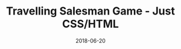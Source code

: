 ---
title: 'Travelling Salesman Game - Just CSS/HTML'
date: 2018-06-20
description: 'Find your way around the United States with the shortest possible route.'
tags: []
draft: false
type: 'games'
numcities: 20
nbuttons: 1500
bwidth: 60
states: [{'national08': -29, 'national00': -15, 'ev': 9, 'national04': -23, 'polygons': ['483,-240 483,-238 484,-233 485,-228 486,-222 486,-217 487,-211 488,-208 489,-206 490,-202 491,-201 490,-200 489,-197 488,-194 489,-186 490,-184 459,-184 459,-181 460,-180 462,-180 462,-178 461,-177 461,-176 460,-175 459,-174 455,-173 456,-173 457,-174 458,-175 457,-175 456,-179 455,-179 454,-175 453,-174 452,-175 450,-175 450,-183 450,-202 450,-211 451,-220 452,-228 453,-237 454,-239 453,-240 462,-240 ', '452,-173 454,-174 453,-173 '], 'results96d': '43.16%', 'results96r': '50.12%', 'results00d': '41.57%', 'national96': -15, 'results04r': '62.5%', 'results12r': '60.5%', 'results16r': '62.1%', 'name_full': 'Alabama', 'results12d': '38.4%', 'results04d': '36.8%', 'results00r': '56.48%', 'national16': -30, 'national12': -26, 'results16d': '34.4%', 'last': 4, 'name': 'AL', 'results08r': '60.3%', 'results08d': '38.7%'}, {'national08': -16, 'national00': -7, 'ev': 11, 'national04': -8, 'polygons': ['208,-189 184,-189 181,-190 179,-191 174,-193 170,-194 167,-195 164,-197 160,-198 157,-199 153,-201 150,-202 148,-203 144,-204 142,-205 141,-206 142,-207 144,-208 144,-209 145,-212 144,-213 144,-213 143,-216 143,-216 143,-218 144,-219 144,-222 144,-222 144,-225 145,-227 146,-228 148,-228 149,-229 149,-231 148,-232 146,-232 146,-234 145,-236 144,-237 144,-242 144,-243 144,-246 143,-248 143,-249 143,-253 143,-253 142,-254 142,-255 147,-256 147,-255 149,-254 149,-255 150,-256 150,-268 208,-268 '], 'results96d': '46.52%', 'results96r': '44.29%', 'results00d': '44.73%', 'national96': -6, 'results04r': '54.9%', 'results12r': '53.7%', 'results16r': '48.7%', 'name_full': 'Arizona', 'results12d': '44.6%', 'results04d': '44.4%', 'results00r': '51.02%', 'national16': -6, 'national12': -13, 'results16d': '45.1%', 'last': 3, 'name': 'AZ', 'results08r': '53.6%', 'results08d': '45.1%'}, {'national08': -27, 'national00': -6, 'ev': 6, 'national04': -7, 'polygons': ['430,-261 431,-260 431,-258 430,-257 429,-256 428,-255 427,-254 435,-254 436,-253 435,-252 434,-253 435,-252 433,-251 433,-250 432,-249 432,-249 432,-248 431,-248 432,-247 431,-246 430,-247 430,-246 431,-244 431,-244 431,-243 430,-242 429,-241 429,-241 428,-240 429,-239 426,-238 426,-236 425,-236 426,-235 425,-236 424,-234 425,-233 424,-232 424,-232 423,-231 423,-231 423,-230 422,-229 422,-229 421,-228 421,-227 420,-226 420,-226 419,-225 419,-225 419,-223 418,-223 420,-222 418,-221 417,-222 418,-221 417,-220 417,-219 418,-218 418,-218 417,-217 418,-218 419,-217 418,-216 419,-214 417,-214 418,-213 384,-212 384,-220 379,-220 379,-251 378,-257 378,-261 379,-261 '], 'results96d': '53.74%', 'results96r': '36.8%', 'results00d': '45.86%', 'national96': 8, 'results04r': '54.3%', 'results12r': '60.6%', 'results16r': '60.6%', 'name_full': 'Arkansas', 'results12d': '36.9%', 'results04d': '44.6%', 'results00r': '51.31%', 'national16': -29, 'national12': -28, 'results16d': '33.7%', 'last': 4, 'name': 'AR', 'results08r': '58.7%', 'results08d': '38.9%'}, {'national08': 17, 'national00': 11, 'ev': 55, 'national04': 12, 'polygons': ['81,-338 81,-296 81,-295 83,-294 84,-293 86,-292 87,-291 89,-290 90,-289 90,-288 92,-287 93,-286 94,-285 95,-284 96,-283 98,-282 99,-281 101,-279 103,-277 104,-276 106,-275 108,-273 108,-272 109,-271 111,-270 113,-269 114,-268 115,-267 116,-266 117,-265 119,-263 121,-261 122,-260 124,-259 125,-257 126,-257 126,-256 127,-255 129,-254 130,-253 131,-252 132,-251 133,-250 135,-248 135,-247 136,-247 137,-246 138,-245 140,-243 142,-242 143,-241 144,-238 144,-236 145,-234 146,-232 148,-232 149,-231 149,-229 148,-228 146,-228 145,-227 145,-225 144,-222 144,-222 144,-219 144,-218 143,-216 143,-216 143,-213 144,-212 144,-212 145,-210 144,-208 139,-208 125,-207 115,-206 114,-208 113,-209 112,-210 113,-211 112,-214 111,-215 110,-216 108,-217 108,-218 107,-219 105,-220 104,-221 102,-222 102,-222 99,-222 99,-223 99,-225 99,-226 98,-227 96,-227 94,-226 90,-227 90,-228 89,-229 88,-230 86,-231 80,-232 77,-233 75,-232 74,-233 73,-234 73,-239 72,-239 73,-242 72,-242 70,-243 71,-244 71,-246 69,-246 68,-247 67,-248 65,-249 65,-251 64,-252 63,-254 63,-254 62,-256 61,-257 59,-257 58,-258 58,-262 58,-262 58,-262 59,-264 60,-266 59,-267 58,-268 57,-267 55,-267 54,-268 54,-269 53,-270 53,-273 52,-275 51,-276 52,-278 51,-279 53,-279 53,-276 54,-276 56,-275 55,-278 54,-279 54,-281 52,-281 52,-282 53,-282 54,-282 54,-283 52,-284 52,-281 52,-281 50,-280 48,-281 45,-282 45,-283 46,-284 45,-286 45,-288 44,-289 42,-289 41,-290 41,-291 39,-292 38,-293 37,-294 37,-295 37,-298 36,-300 36,-302 36,-306 36,-308 35,-309 34,-310 33,-311 31,-312 29,-313 29,-318 30,-320 31,-321 32,-324 33,-324 32,-327 33,-333 32,-334 31,-338 43,-338 ', '84,-227 85,-226 86,-227 84,-226 83,-225 82,-226 81,-227 ', '77,-227 75,-226 76,-227 ', '81,-226 78,-225 80,-226 80,-226 ', '100,-216 99,-216 99,-218 97,-218 98,-219 99,-218 100,-217 ', '87,-216 86,-215 86,-216 ', '98,-212 99,-211 99,-209 99,-210 98,-212 97,-212 '], 'results96d': '51.1%', 'results96r': '38.21%', 'results00d': '53.45%', 'national96': 4, 'results04r': '44.4%', 'results12r': '37.1%', 'results16r': '31.6%', 'name_full': 'California', 'results12d': '60.2%', 'results04d': '54.3%', 'results00r': '41.65%', 'national16': 28, 'national12': 19, 'results16d': '61.7%', 'last': 0, 'name': 'CA', 'results08r': '37.0%', 'results08d': '61.0%'}, {'national08': 2, 'national00': -9, 'ev': 9, 'national04': -2, 'polygons': ['290,-324 290,-268 208,-268 208,-324 222,-324 '], 'results96d': '44.43%', 'results96r': '45.8%', 'results00d': '42.39%', 'national96': -10, 'results04r': '51.7%', 'results12r': '46.1%', 'results16r': '43.3%', 'name_full': 'Colorado', 'results12d': '51.5%', 'results04d': '47.0%', 'results00r': '50.75%', 'national16': 3, 'national12': 2, 'results16d': '48.2%', 'last': 1, 'name': 'CO', 'results08r': '44.7%', 'results08d': '53.7%'}, {'national08': 15, 'national00': 17, 'ev': 7, 'national04': 13, 'polygons': ['632,-339 633,-338 634,-339 645,-338 645,-330 644,-329 642,-329 640,-328 640,-329 634,-328 634,-328 632,-328 631,-327 630,-328 630,-327 626,-326 624,-325 622,-324 622,-326 624,-326 624,-327 624,-336 625,-339 630,-339 '], 'results96d': '52.83%', 'results96r': '34.69%', 'results00d': '55.91%', 'national96': 10, 'results04r': '44.0%', 'results12r': '40.7%', 'results16r': '40.9%', 'name_full': 'Connecticut', 'results12d': '58.1%', 'results04d': '54.3%', 'results00r': '38.44%', 'national16': 12, 'national12': 14, 'results16d': '54.6%', 'last': 0, 'name': 'CT', 'results08r': '38.2%', 'results08d': '60.6%'}, {'national08': 18, 'national00': 13, 'ev': 3, 'national04': 10, 'polygons': ['602,-307 601,-306 600,-305 601,-304 600,-303 601,-302 602,-301 603,-300 603,-296 603,-294 604,-294 606,-293 606,-288 599,-288 599,-295 598,-307 599,-308 602,-308 603,-307 '], 'results96d': '51.82%', 'results96r': '36.58%', 'results00d': '54.96%', 'national96': 7, 'results04r': '45.8%', 'results12r': '40.0%', 'results16r': '41.7%', 'name_full': 'Delaware', 'results12d': '58.6%', 'results04d': '53.4%', 'results00r': '41.9%', 'national16': 9, 'national12': 15, 'results16d': '53.1%', 'last': 0, 'name': 'DE', 'results08r': '37.0%', 'results08d': '61.9%'}, {'national08': -4, 'national00': -1, 'ev': 29, 'national04': -3, 'polygons': ['490,-184 491,-183 491,-180 500,-180 515,-179 522,-178 522,-175 525,-175 525,-176 525,-179 524,-180 524,-180 526,-181 526,-181 528,-181 531,-180 531,-177 532,-172 533,-168 534,-165 535,-163 536,-160 537,-158 538,-156 539,-155 540,-153 540,-152 541,-150 542,-148 541,-144 542,-142 543,-140 544,-137 545,-135 546,-131 547,-129 548,-126 549,-122 548,-114 547,-110 546,-109 545,-105 544,-104 543,-103 541,-103 535,-102 535,-107 534,-109 533,-110 532,-111 531,-112 531,-113 530,-113 529,-113 528,-116 527,-119 525,-120 524,-121 523,-122 523,-124 524,-127 523,-125 522,-125 522,-127 521,-128 520,-131 519,-132 518,-133 517,-135 516,-136 518,-135 518,-136 519,-138 520,-139 521,-141 520,-140 519,-142 518,-142 518,-141 518,-140 518,-138 517,-137 516,-139 515,-141 516,-144 516,-144 516,-147 517,-151 518,-152 518,-154 517,-155 516,-157 516,-157 513,-158 513,-158 513,-160 512,-161 511,-162 510,-163 509,-165 508,-166 507,-167 506,-169 504,-169 503,-170 497,-171 498,-170 495,-169 494,-168 492,-167 491,-166 491,-167 486,-166 486,-165 486,-166 486,-168 486,-169 485,-169 484,-170 482,-171 480,-172 479,-173 477,-174 472,-175 471,-176 465,-175 463,-174 463,-174 460,-174 461,-175 462,-176 461,-178 462,-180 460,-180 459,-181 459,-184 485,-184 ', '494,-166 494,-166 493,-166 491,-165 489,-164 489,-164 490,-165 492,-165 493,-166 ', '489,-166 487,-165 488,-166 ', '522,-122 523,-121 524,-121 523,-120 522,-121 522,-122 ', '546,-104 545,-104 544,-101 543,-100 542,-99 541,-99 541,-99 542,-101 543,-102 544,-103 545,-104 545,-104 546,-105 546,-107 547,-107 546,-105 ', '540,-98 539,-97 539,-98 ', '538,-97 537,-96 538,-97 ', '533,-97 532,-96 532,-97 ', '533,-96 531,-95 529,-94 530,-95 531,-96 531,-97 532,-96 '], 'results96d': '48.02%', 'results96r': '42.32%', 'results00d': '48.84%', 'national96': -3, 'results04r': '52.1%', 'results12r': '49.1%', 'results16r': '49.0%', 'name_full': 'Florida', 'results12d': '50.0%', 'results04d': '47.1%', 'results00r': '48.85%', 'national16': -3, 'national12': -3, 'results16d': '47.8%', 'last': 2, 'name': 'FL', 'results08r': '48.2%', 'results08d': '51.0%'}, {'national08': -12, 'national00': -12, 'ev': 16, 'national04': -14, 'polygons': ['512,-240 511,-239 511,-238 510,-237 510,-236 510,-236 511,-235 511,-234 512,-234 513,-233 515,-233 515,-231 516,-228 517,-227 518,-226 519,-226 520,-225 522,-224 522,-223 522,-221 523,-220 525,-220 526,-219 526,-216 527,-215 528,-214 529,-213 531,-213 531,-212 531,-211 532,-210 532,-209 532,-208 532,-206 533,-205 535,-205 535,-204 535,-200 536,-199 538,-199 539,-198 538,-197 536,-196 536,-195 535,-194 535,-192 534,-192 534,-191 534,-190 534,-189 533,-188 533,-187 532,-184 531,-183 532,-183 531,-180 528,-180 526,-181 526,-181 525,-181 524,-180 525,-179 525,-176 524,-176 522,-175 522,-178 517,-178 500,-179 491,-180 491,-183 490,-186 489,-194 488,-197 489,-200 490,-201 491,-202 490,-206 489,-208 488,-211 487,-216 486,-222 486,-227 485,-232 484,-238 483,-240 513,-240 '], 'results96d': '45.84%', 'results96r': '47.01%', 'results00d': '42.98%', 'national96': -10, 'results04r': '58.0%', 'results12r': '53.3%', 'results16r': '50.8%', 'name_full': 'Georgia', 'results12d': '45.5%', 'results04d': '41.4%', 'results00r': '54.67%', 'national16': -7, 'national12': -12, 'results16d': '45.6%', 'last': 3, 'name': 'GA', 'results08r': '52.2%', 'results08d': '47.0%'}, {'national08': -33, 'national00': -40, 'ev': 4, 'national04': -36, 'polygons': ['126,-422 127,-421 128,-420 129,-419 130,-418 131,-417 131,-417 130,-416 131,-415 131,-414 133,-413 135,-412 136,-411 137,-410 138,-409 139,-408 140,-407 140,-405 142,-405 144,-404 147,-403 147,-402 146,-401 146,-399 145,-396 145,-396 145,-394 146,-393 144,-392 144,-390 145,-389 144,-388 145,-387 146,-387 147,-387 148,-388 150,-388 151,-389 152,-390 153,-389 153,-388 153,-387 153,-385 154,-383 155,-382 156,-381 157,-378 158,-377 160,-377 160,-377 161,-376 162,-374 162,-372 163,-372 164,-372 168,-373 168,-372 169,-372 170,-374 171,-374 172,-373 173,-373 174,-374 176,-374 177,-373 180,-374 180,-375 181,-376 181,-376 182,-375 183,-375 184,-374 185,-373 185,-338 116,-338 116,-366 117,-367 117,-367 117,-369 115,-369 113,-370 113,-371 113,-373 114,-375 115,-376 116,-377 117,-378 117,-381 118,-382 119,-385 120,-386 121,-388 122,-389 121,-391 119,-391 118,-392 118,-392 117,-393 117,-395 117,-395 117,-397 117,-397 116,-399 115,-400 115,-400 115,-425 116,-436 126,-436 '], 'results96d': '33.64%', 'results96r': '52.18%', 'results00d': '27.64%', 'national96': -27, 'results04r': '68.4%', 'results12r': '64.5%', 'results16r': '59.3%', 'name_full': 'Idaho', 'results12d': '32.6%', 'results04d': '30.3%', 'results00r': '67.17%', 'national16': -34, 'national12': -36, 'results16d': '27.5%', 'last': 4, 'name': 'ID', 'results08r': '61.5%', 'results08d': '36.1%'}, {'national08': 18, 'national00': 12, 'ev': 20, 'national04': 13, 'polygons': ['458,-345 458,-343 457,-341 458,-340 459,-338 459,-335 460,-301 459,-299 459,-299 459,-297 460,-296 460,-296 460,-293 461,-292 460,-291 459,-290 459,-289 458,-289 458,-288 457,-287 456,-286 456,-285 455,-284 455,-281 455,-281 454,-280 454,-279 453,-278 453,-276 454,-275 453,-274 450,-274 450,-273 449,-272 450,-269 448,-269 446,-270 442,-271 441,-270 441,-268 441,-269 440,-269 439,-268 439,-270 438,-272 437,-272 439,-273 438,-274 437,-275 438,-276 437,-277 435,-278 435,-280 433,-280 433,-280 432,-281 432,-281 432,-282 432,-282 430,-282 429,-283 428,-284 427,-285 427,-287 428,-289 429,-290 430,-292 430,-292 431,-293 429,-294 426,-295 426,-295 425,-294 424,-295 423,-300 422,-300 421,-301 419,-302 419,-304 418,-304 416,-305 415,-306 415,-308 414,-309 414,-309 414,-311 414,-313 414,-315 415,-319 418,-319 419,-320 419,-322 420,-323 421,-326 419,-326 419,-330 423,-330 426,-331 428,-332 428,-335 430,-335 430,-340 429,-340 427,-341 427,-342 426,-343 424,-344 424,-345 '], 'results96d': '54.31%', 'results96r': '36.81%', 'results00d': '54.6%', 'national96': 9, 'results04r': '44.5%', 'results12r': '40.7%', 'results16r': '38.8%', 'name_full': 'Illinois', 'results12d': '57.6%', 'results04d': '54.8%', 'results00r': '42.58%', 'national16': 15, 'national12': 13, 'results16d': '55.8%', 'last': 0, 'name': 'IL', 'results08r': '36.8%', 'results08d': '61.9%'}, {'national08': -6, 'national00': -16, 'ev': 11, 'national04': -18, 'polygons': ['493,-335 493,-313 492,-297 491,-297 492,-295 492,-294 489,-293 485,-292 485,-290 486,-290 484,-289 483,-288 482,-287 480,-286 479,-285 479,-282 478,-281 477,-282 476,-282 475,-283 474,-284 474,-284 473,-283 472,-281 471,-280 471,-280 470,-281 470,-280 469,-282 468,-282 466,-281 466,-279 465,-280 463,-280 460,-281 459,-282 459,-280 459,-281 458,-280 457,-281 456,-279 454,-279 455,-280 455,-281 455,-284 456,-285 456,-285 457,-286 458,-287 458,-288 459,-289 459,-290 460,-291 461,-292 460,-293 460,-296 460,-296 459,-297 459,-299 459,-299 459,-301 460,-334 461,-333 467,-333 468,-334 478,-335 '], 'results96d': '41.55%', 'results96r': '47.13%', 'results00d': '41.01%', 'national96': -14, 'results04r': '59.9%', 'results12r': '54.1%', 'results16r': '56.9%', 'name_full': 'Indiana', 'results12d': '43.9%', 'results04d': '39.3%', 'results00r': '56.65%', 'national16': -21, 'national12': -14, 'results16d': '37.8%', 'last': 4, 'name': 'IN', 'results08r': '48.9%', 'results08d': '50.0%'}, {'national08': 2, 'national00': 0, 'ev': 6, 'national04': 2, 'polygons': ['417,-359 417,-357 418,-356 419,-355 418,-351 419,-348 421,-348 423,-347 424,-346 424,-345 425,-344 427,-343 427,-342 428,-341 430,-340 430,-335 428,-335 428,-332 426,-332 424,-331 419,-330 419,-326 421,-326 421,-323 420,-322 419,-320 418,-320 415,-319 415,-315 414,-316 414,-317 413,-318 412,-319 410,-319 364,-318 363,-319 363,-320 363,-327 362,-328 362,-328 362,-330 361,-331 360,-332 360,-333 360,-333 360,-334 360,-336 360,-338 359,-339 359,-339 357,-340 358,-341 357,-342 357,-345 356,-346 355,-347 355,-347 354,-348 354,-350 355,-352 355,-352 356,-353 356,-355 355,-356 355,-356 355,-358 354,-359 415,-359 '], 'results96d': '50.26%', 'results96r': '39.92%', 'results00d': '48.54%', 'national96': 2, 'results04r': '49.9%', 'results12r': '46.2%', 'results16r': '51.1%', 'name_full': 'Iowa', 'results12d': '52.0%', 'results04d': '49.2%', 'results00r': '48.22%', 'national16': -12, 'national12': 2, 'results16d': '41.7%', 'last': 4, 'name': 'IA', 'results08r': '44.4%', 'results08d': '53.9%'}, {'national08': -22, 'national00': -21, 'ev': 6, 'national04': -23, 'polygons': ['369,-310 371,-309 373,-308 374,-309 375,-308 375,-307 373,-306 372,-305 372,-303 374,-302 374,-301 374,-301 375,-300 376,-299 377,-298 377,-298 378,-268 290,-268 290,-310 292,-310 '], 'results96d': '36.08%', 'results96r': '54.29%', 'results00d': '37.24%', 'national96': -27, 'results04r': '62.0%', 'results12r': '59.7%', 'results16r': '56.7%', 'name_full': 'Kansas', 'results12d': '38.0%', 'results04d': '36.6%', 'results00r': '58.04%', 'national16': -23, 'national12': -26, 'results16d': '36.1%', 'last': 4, 'name': 'KS', 'results08r': '56.6%', 'results08d': '41.7%'}, {'national08': -23, 'national00': -16, 'ev': 8, 'national04': -17, 'polygons': ['504,-293 504,-292 506,-291 508,-292 510,-291 510,-290 513,-291 514,-292 515,-293 515,-290 517,-290 518,-289 518,-287 519,-286 518,-286 518,-283 519,-282 520,-281 520,-281 521,-280 522,-279 522,-277 523,-277 524,-276 524,-276 525,-276 524,-274 523,-274 522,-273 521,-272 518,-271 517,-270 516,-269 515,-268 515,-266 513,-266 512,-265 509,-264 505,-263 492,-262 454,-263 455,-262 439,-261 439,-263 440,-262 441,-263 441,-264 441,-264 441,-266 442,-268 441,-270 442,-271 446,-271 448,-270 450,-269 450,-271 449,-272 450,-274 453,-274 454,-275 453,-276 453,-278 454,-279 456,-279 456,-281 457,-280 458,-281 459,-280 459,-282 460,-281 463,-281 465,-280 466,-279 466,-281 468,-281 469,-282 469,-281 470,-281 471,-280 471,-280 472,-281 472,-283 473,-284 474,-284 475,-283 476,-282 477,-282 478,-281 479,-282 479,-285 480,-286 482,-286 483,-287 484,-288 485,-289 485,-290 485,-292 489,-292 492,-293 493,-294 492,-296 492,-297 494,-298 496,-297 496,-297 498,-297 498,-295 499,-293 503,-293 ', '437,-261 438,-262 438,-261 '], 'results96d': '45.84%', 'results96r': '44.88%', 'results00d': '41.37%', 'national96': -8, 'results04r': '59.6%', 'results12r': '60.5%', 'results16r': '62.5%', 'name_full': 'Kentucky', 'results12d': '37.8%', 'results04d': '39.7%', 'results00r': '56.5%', 'national16': -32, 'national12': -27, 'results16d': '32.7%', 'last': 4, 'name': 'KY', 'results08r': '57.4%', 'results08d': '41.2%'}, {'national08': -26, 'national00': -8, 'ev': 8, 'national04': -12, 'polygons': ['417,-212 418,-211 419,-212 419,-210 418,-208 419,-208 418,-206 419,-207 420,-206 419,-205 419,-205 419,-205 419,-205 420,-204 421,-203 420,-202 418,-201 420,-200 419,-199 418,-198 417,-197 417,-195 416,-196 415,-195 415,-195 415,-193 414,-193 414,-192 414,-191 414,-190 414,-189 413,-190 414,-188 412,-188 413,-185 414,-184 434,-184 434,-181 433,-181 433,-178 434,-178 435,-177 435,-175 436,-173 437,-172 435,-172 434,-171 434,-170 433,-171 433,-169 434,-169 436,-168 437,-169 437,-170 439,-171 439,-170 440,-169 441,-170 440,-169 439,-168 439,-167 436,-166 436,-166 435,-165 435,-163 436,-162 437,-161 438,-161 441,-161 441,-161 441,-160 442,-159 443,-158 442,-158 441,-157 441,-156 440,-157 439,-156 439,-156 439,-157 438,-158 437,-159 433,-160 433,-163 432,-162 432,-160 431,-159 432,-160 432,-160 431,-159 430,-158 429,-157 428,-158 428,-160 427,-159 426,-160 424,-160 424,-159 423,-158 422,-157 421,-159 420,-159 416,-159 416,-161 417,-163 414,-163 414,-164 414,-165 413,-166 410,-166 410,-168 409,-167 407,-167 406,-166 410,-165 411,-164 409,-163 405,-164 405,-163 400,-164 398,-165 396,-166 389,-167 386,-166 386,-168 387,-169 387,-171 388,-171 388,-174 387,-176 388,-177 387,-178 388,-179 389,-181 390,-186 389,-188 388,-190 387,-191 387,-193 387,-194 387,-196 386,-197 385,-198 384,-212 389,-212 ', '445,-167 444,-166 445,-169 '], 'results96d': '52.01%', 'results96r': '39.94%', 'results00d': '44.88%', 'national96': 4, 'results04r': '56.7%', 'results12r': '57.8%', 'results16r': '58.1%', 'name_full': 'Louisiana', 'results12d': '40.6%', 'results04d': '42.2%', 'results00r': '52.55%', 'national16': -22, 'national12': -21, 'results16d': '38.4%', 'last': 4, 'name': 'LA', 'results08r': '58.6%', 'results08d': '39.9%'}, {'national08': 10, 'national00': 5, 'ev': 4, 'national04': 11, 'polygons': ['693,-372 694,-373 694,-372 ', '678,-371 678,-371 678,-369 677,-370 678,-370 ', '682,-368 681,-370 682,-369 ', '686,-369 685,-370 686,-370 ', '685,-368 684,-369 685,-369 ', '684,-369 684,-368 684,-369 ', '679,-368 679,-368 680,-368 680,-367 678,-366 678,-368 ', '685,-368 684,-367 684,-368 ', '682,-366 681,-366 682,-367 ', '665,-362 665,-362 664,-362 ', '664,-362 663,-362 664,-362 ', '659,-390 661,-390 661,-392 663,-392 663,-393 662,-395 663,-396 662,-397 663,-399 665,-399 665,-400 666,-404 666,-405 667,-406 671,-410 672,-412 676,-414 676,-411 678,-411 678,-411 682,-411 684,-412 687,-413 688,-412 690,-411 690,-410 692,-409 692,-391 692,-391 692,-390 692,-389 693,-390 693,-389 695,-388 695,-387 695,-386 695,-385 695,-383 696,-382 697,-383 698,-382 700,-382 700,-381 700,-379 701,-377 700,-377 699,-376 697,-375 697,-376 696,-375 695,-375 694,-373 693,-373 693,-373 692,-374 691,-372 689,-372 689,-371 688,-372 687,-372 686,-373 686,-373 686,-372 686,-371 687,-370 685,-370 684,-369 684,-370 684,-372 684,-372 683,-370 681,-370 680,-371 679,-370 679,-372 680,-373 679,-372 677,-372 678,-371 677,-370 676,-369 676,-367 676,-367 675,-366 674,-365 673,-366 672,-364 670,-364 670,-363 669,-363 668,-362 667,-363 666,-363 665,-362 666,-364 665,-363 663,-363 663,-360 661,-360 661,-358 659,-357 658,-356 658,-355 658,-353 657,-353 656,-354 656,-356 655,-357 654,-358 654,-358 654,-359 654,-360 654,-377 653,-384 654,-385 655,-383 656,-384 656,-385 657,-386 657,-385 658,-386 657,-388 658,-389 659,-389 '], 'results96d': '51.62%', 'results96r': '30.76%', 'results00d': '49.09%', 'national96': 12, 'results04r': '44.6%', 'results12r': '41.0%', 'results16r': '44.9%', 'name_full': 'Maine', 'results12d': '56.3%', 'results04d': '53.6%', 'results00r': '43.97%', 'national16': 1, 'national12': 11, 'results16d': '47.8%', 'last': 2, 'name': 'ME', 'results08r': '40.4%', 'results08d': '57.7%'}, {'national08': 18, 'national00': 16, 'ev': 10, 'national04': 15, 'polygons': ['598,-306 598,-295 599,-288 606,-288 606,-286 605,-283 604,-282 600,-282 599,-281 598,-282 598,-282 596,-281 597,-282 597,-284 596,-285 596,-285 596,-285 595,-287 594,-286 594,-286 594,-285 594,-286 594,-286 593,-287 592,-289 593,-290 592,-290 592,-290 593,-291 593,-291 593,-291 592,-292 592,-291 592,-292 592,-294 593,-294 593,-294 592,-295 591,-294 591,-295 592,-296 594,-296 593,-297 593,-298 593,-298 593,-300 594,-301 594,-301 595,-302 595,-304 594,-303 594,-303 594,-302 592,-301 592,-300 591,-299 589,-299 590,-298 591,-297 590,-296 590,-294 590,-294 589,-293 589,-289 590,-288 591,-284 592,-283 591,-284 590,-284 589,-285 585,-285 585,-286 584,-287 582,-288 581,-287 581,-288 581,-289 582,-290 582,-292 583,-293 584,-294 585,-295 584,-296 583,-295 582,-296 580,-296 578,-297 577,-298 578,-299 576,-300 576,-301 575,-303 574,-304 574,-304 574,-305 574,-305 573,-304 573,-304 572,-305 571,-306 569,-306 567,-305 567,-304 565,-303 565,-304 564,-304 563,-305 562,-303 561,-302 560,-303 559,-302 558,-301 557,-301 556,-300 555,-299 555,-306 ', '594,-285 595,-283 594,-284 ', '594,-282 595,-281 594,-281 '], 'results96d': '54.25%', 'results96r': '38.27%', 'results00d': '56.57%', 'national96': 7, 'results04r': '42.9%', 'results12r': '35.9%', 'results16r': '33.9%', 'name_full': 'Maryland', 'results12d': '62.0%', 'results04d': '55.9%', 'results00r': '40.18%', 'national16': 24, 'national12': 22, 'results16d': '60.3%', 'last': 0, 'name': 'MD', 'results08r': '36.5%', 'results08d': '61.9%'}, {'national08': 19, 'national00': 27, 'ev': 11, 'national04': 28, 'polygons': ['656,-350 657,-349 657,-348 657,-347 658,-346 656,-346 655,-345 655,-344 654,-343 654,-343 657,-342 657,-341 657,-339 657,-339 657,-337 659,-337 659,-335 660,-334 663,-334 666,-335 666,-337 665,-339 663,-339 663,-338 665,-339 666,-338 666,-337 666,-333 666,-333 661,-333 661,-332 658,-332 657,-331 657,-330 657,-331 658,-332 658,-334 657,-334 656,-333 656,-333 655,-332 652,-331 652,-333 651,-335 650,-335 650,-336 649,-337 634,-338 633,-339 632,-338 624,-339 625,-342 626,-345 627,-348 652,-348 653,-349 655,-350 ', '658,-330 659,-331 659,-329 660,-329 657,-329 657,-328 657,-329 657,-330 ', '665,-328 666,-329 666,-328 664,-327 664,-328 '], 'results96d': '61.47%', 'results96r': '28.08%', 'results00d': '59.8%', 'national96': 25, 'results04r': '36.8%', 'results12r': '37.5%', 'results16r': '32.8%', 'name_full': 'Massachusetts', 'results12d': '60.7%', 'results04d': '61.9%', 'results00r': '32.5%', 'national16': 25, 'national12': 19, 'results16d': '60.0%', 'last': 0, 'name': 'MA', 'results08r': '36.0%', 'results08d': '61.8%'}, {'national08': 9, 'national00': 5, 'ev': 16, 'national04': 6, 'polygons': ['495,-391 497,-391 495,-390 495,-391 ', '477,-379 479,-379 479,-379 481,-379 481,-381 482,-382 483,-383 484,-382 483,-381 483,-381 483,-377 484,-380 485,-378 484,-377 485,-379 486,-384 487,-384 491,-385 489,-386 489,-387 489,-388 490,-389 490,-390 492,-391 493,-390 494,-391 495,-390 499,-389 500,-387 504,-387 505,-386 508,-385 509,-384 509,-382 510,-381 510,-380 508,-381 508,-379 509,-378 510,-371 509,-370 507,-370 507,-367 505,-367 504,-366 503,-365 503,-361 505,-361 505,-360 507,-361 508,-362 509,-363 510,-364 511,-365 513,-366 515,-367 517,-366 517,-364 518,-360 519,-354 520,-352 521,-352 520,-348 519,-346 517,-346 517,-347 517,-347 516,-348 516,-347 515,-346 515,-344 514,-343 513,-343 513,-342 512,-338 511,-337 510,-336 509,-336 508,-334 493,-334 470,-335 471,-336 471,-337 472,-339 473,-340 474,-342 475,-344 476,-354 475,-355 474,-357 473,-360 472,-362 473,-366 472,-367 473,-368 474,-369 475,-370 476,-376 477,-376 477,-377 ', '484,-390 485,-389 483,-388 483,-390 484,-391 484,-390 ', '478,-381 477,-382 478,-382 ', '477,-380 477,-381 477,-380 ', '445,-422 444,-421 441,-420 441,-421 444,-422 447,-423 450,-424 450,-425 449,-424 448,-423 446,-422 ', '427,-402 428,-402 432,-403 432,-404 434,-405 436,-406 436,-406 440,-406 441,-407 444,-408 444,-409 446,-410 449,-411 450,-412 450,-413 453,-414 458,-415 458,-414 457,-413 457,-414 455,-413 453,-412 452,-411 451,-410 450,-409 450,-408 450,-405 450,-406 451,-407 453,-407 453,-407 456,-407 459,-406 459,-405 460,-404 461,-403 462,-402 468,-401 468,-400 469,-401 470,-402 471,-400 473,-401 474,-402 479,-403 481,-404 482,-403 483,-404 484,-403 486,-404 491,-405 490,-402 489,-401 492,-401 493,-400 495,-401 496,-400 499,-401 499,-402 500,-401 500,-399 501,-399 501,-398 499,-397 500,-396 500,-397 501,-396 502,-395 504,-394 504,-395 504,-396 507,-395 508,-394 504,-393 503,-394 503,-394 502,-393 499,-394 496,-393 495,-394 494,-395 494,-393 494,-393 492,-392 491,-393 489,-394 483,-395 482,-394 482,-394 479,-394 477,-393 477,-394 475,-393 474,-392 473,-391 473,-390 472,-390 471,-389 470,-390 471,-391 472,-391 472,-393 471,-392 469,-392 468,-391 468,-390 467,-392 466,-390 465,-389 464,-388 463,-386 462,-385 461,-383 460,-382 459,-382 458,-382 459,-383 459,-385 457,-385 457,-387 458,-388 458,-388 458,-389 457,-390 453,-391 454,-392 451,-393 445,-394 443,-395 440,-396 435,-397 432,-398 430,-400 429,-400 428,-401 427,-402 427,-402 '], 'results96d': '51.69%', 'results96r': '38.48%', 'results00d': '51.28%', 'national96': 5, 'results04r': '47.8%', 'results12r': '44.7%', 'results16r': '47.5%', 'name_full': 'Michigan', 'results12d': '54.2%', 'results04d': '51.2%', 'results00r': '46.15%', 'national16': -2, 'national12': 6, 'results16d': '47.3%', 'last': 2, 'name': 'MI', 'results08r': '41.0%', 'results08d': '57.4%'}, {'national08': 3, 'national00': 2, 'ev': 10, 'national04': 6, 'polygons': ['371,-441 375,-441 375,-440 376,-436 377,-433 378,-432 382,-432 387,-431 387,-430 390,-429 392,-430 392,-431 397,-431 401,-430 400,-429 403,-428 403,-426 404,-425 405,-427 408,-427 408,-426 409,-425 412,-425 412,-424 413,-423 414,-423 417,-423 419,-424 422,-425 422,-425 423,-423 424,-423 425,-424 426,-423 426,-423 429,-423 429,-424 430,-423 432,-423 436,-422 434,-421 432,-420 428,-419 424,-418 423,-417 422,-416 420,-415 418,-414 417,-413 416,-412 415,-411 414,-410 413,-409 411,-408 409,-407 408,-406 407,-404 406,-404 405,-403 405,-394 402,-394 400,-393 399,-392 399,-390 398,-389 398,-389 400,-388 400,-386 400,-386 400,-384 399,-377 399,-377 400,-376 401,-375 405,-374 405,-373 407,-372 409,-371 409,-369 410,-368 412,-368 413,-367 415,-366 416,-365 416,-363 417,-362 417,-361 417,-359 356,-359 356,-385 354,-385 352,-386 352,-388 351,-389 352,-390 354,-390 354,-392 355,-394 354,-394 355,-396 354,-399 353,-401 352,-408 351,-417 351,-417 351,-419 350,-419 350,-421 349,-423 348,-431 349,-432 348,-434 347,-436 371,-436 371,-439 '], 'results96d': '51.1%', 'results96r': '34.96%', 'results00d': '47.9%', 'national96': 8, 'results04r': '47.6%', 'results12r': '45.0%', 'results16r': '44.9%', 'name_full': 'Minnesota', 'results12d': '52.7%', 'results04d': '51.1%', 'results00r': '45.5%', 'national16': -1, 'national12': 4, 'results16d': '46.4%', 'last': 2, 'name': 'MN', 'results08r': '43.8%', 'results08d': '54.1%'}, {'national08': -20, 'national00': -17, 'ev': 6, 'national04': -17, 'polygons': ['453,-240 454,-239 454,-237 453,-228 452,-220 451,-211 450,-202 450,-184 450,-175 450,-174 445,-175 445,-175 444,-175 441,-175 440,-174 440,-175 439,-174 438,-173 436,-173 436,-175 435,-177 434,-178 433,-178 433,-181 434,-181 434,-184 414,-184 413,-185 413,-187 414,-188 414,-189 414,-190 414,-189 414,-190 414,-191 414,-192 415,-193 415,-195 415,-195 416,-196 417,-195 417,-197 418,-197 419,-198 420,-199 418,-200 420,-201 421,-202 420,-203 419,-204 419,-205 419,-205 419,-205 420,-206 419,-207 418,-206 418,-207 418,-208 418,-210 419,-212 418,-211 417,-212 418,-213 417,-214 419,-214 419,-216 418,-217 419,-218 418,-217 417,-218 418,-218 417,-219 417,-219 418,-220 417,-221 418,-222 420,-221 418,-222 419,-223 419,-225 419,-225 420,-226 420,-226 421,-226 421,-227 422,-228 422,-229 423,-230 423,-231 423,-231 424,-232 424,-232 425,-233 424,-234 424,-236 425,-235 426,-236 425,-236 426,-238 428,-238 429,-239 450,-240 '], 'results96d': '44.08%', 'results96r': '49.21%', 'results00d': '40.7%', 'national96': -14, 'results04r': '59.5%', 'results12r': '55.3%', 'results16r': '57.9%', 'name_full': 'Mississippi', 'results12d': '43.8%', 'results04d': '39.8%', 'results00r': '57.62%', 'national16': -20, 'national12': -15, 'results16d': '40.1%', 'last': 4, 'name': 'MS', 'results08r': '56.2%', 'results08d': '43.0%'}, {'national08': -7, 'national00': -4, 'ev': 10, 'national04': -5, 'polygons': ['412,-319 413,-318 414,-317 414,-316 414,-315 414,-313 414,-311 414,-309 414,-309 415,-308 415,-306 416,-305 417,-305 419,-304 419,-302 421,-302 422,-301 423,-300 423,-295 424,-294 425,-295 426,-295 429,-295 431,-294 430,-293 430,-292 430,-290 429,-289 428,-287 427,-285 428,-284 429,-283 430,-282 432,-282 432,-281 432,-281 432,-281 433,-280 433,-280 435,-280 435,-278 437,-278 438,-277 437,-276 438,-275 439,-274 438,-273 438,-272 438,-270 439,-268 441,-268 441,-269 442,-268 442,-267 441,-264 441,-264 441,-263 440,-262 439,-263 439,-261 438,-262 437,-259 436,-258 437,-257 436,-258 435,-257 436,-255 435,-254 427,-254 428,-255 429,-256 430,-257 431,-258 431,-260 430,-261 378,-261 378,-298 377,-298 376,-299 375,-300 374,-301 374,-301 374,-302 373,-302 372,-305 373,-306 375,-306 375,-307 374,-308 373,-309 371,-308 370,-309 369,-310 369,-312 368,-313 367,-314 365,-314 366,-316 365,-316 365,-317 365,-318 364,-317 409,-318 410,-319 '], 'results96d': '47.54%', 'results96r': '41.24%', 'results00d': '47.08%', 'national96': -2, 'results04r': '53.3%', 'results12r': '53.8%', 'results16r': '56.8%', 'name_full': 'Missouri', 'results12d': '44.4%', 'results04d': '46.1%', 'results00r': '50.42%', 'national16': -21, 'national12': -13, 'results16d': '38.1%', 'last': 4, 'name': 'MO', 'results08r': '49.4%', 'results08d': '49.3%'}, {'national08': -9, 'national00': -26, 'ev': 3, 'national04': -18, 'polygons': ['267,-436 267,-380 185,-380 185,-373 184,-374 183,-375 182,-375 181,-376 181,-376 180,-375 180,-374 177,-374 176,-373 174,-374 174,-373 173,-373 172,-373 170,-374 170,-372 169,-373 168,-373 165,-373 164,-371 162,-372 162,-374 162,-376 161,-377 160,-377 158,-377 157,-378 157,-381 156,-382 155,-383 154,-384 153,-387 153,-388 153,-388 152,-389 151,-390 150,-389 148,-388 148,-387 147,-386 145,-387 144,-388 145,-389 144,-390 144,-392 146,-392 146,-393 145,-396 145,-396 145,-398 146,-401 146,-401 147,-403 144,-403 142,-404 140,-405 140,-407 139,-408 138,-409 137,-410 136,-411 135,-412 133,-412 132,-413 131,-414 131,-415 131,-416 131,-417 130,-418 129,-419 128,-420 127,-421 126,-422 126,-436 '], 'results96d': '41.23%', 'results96r': '44.11%', 'results00d': '33.36%', 'national96': -11, 'results04r': '59.1%', 'results12r': '55.4%', 'results16r': '56.2%', 'name_full': 'Montana', 'results12d': '41.7%', 'results04d': '38.6%', 'results00r': '58.44%', 'national16': -23, 'national12': -18, 'results16d': '35.7%', 'last': 4, 'name': 'MT', 'results08r': '49.5%', 'results08d': '47.3%'}, {'national08': -22, 'national00': -29, 'ev': 5, 'national04': -31, 'polygons': ['333,-352 334,-351 336,-350 339,-349 347,-350 350,-349 352,-348 353,-347 354,-346 357,-345 357,-342 358,-341 357,-340 359,-340 359,-339 360,-338 360,-336 360,-334 360,-333 360,-333 360,-332 361,-331 361,-330 362,-328 362,-328 363,-327 363,-320 363,-320 364,-319 364,-317 365,-318 366,-318 365,-316 366,-316 366,-315 367,-314 368,-313 369,-312 369,-310 290,-310 290,-324 267,-324 267,-352 276,-352 '], 'results96d': '34.95%', 'results96r': '53.66%', 'results00d': '33.25%', 'national96': -27, 'results04r': '65.9%', 'results12r': '59.8%', 'results16r': '58.7%', 'name_full': 'Nebraska', 'results12d': '38.0%', 'results04d': '32.7%', 'results00r': '62.24%', 'national16': -27, 'national12': -26, 'results16d': '33.7%', 'last': 4, 'name': 'NE', 'results08r': '56.5%', 'results08d': '41.6%'}, {'national08': 5, 'national00': -4, 'ev': 6, 'national04': 0, 'polygons': ['150,-338 150,-256 149,-255 149,-255 148,-254 147,-256 143,-256 142,-254 142,-254 143,-253 143,-249 144,-249 143,-246 144,-243 144,-242 144,-240 143,-241 141,-242 140,-243 138,-245 137,-246 135,-247 135,-248 135,-249 133,-250 132,-251 130,-252 129,-253 128,-254 127,-255 126,-256 125,-257 125,-258 123,-259 122,-260 121,-261 119,-263 117,-265 116,-266 114,-267 113,-268 112,-269 111,-270 109,-271 108,-272 108,-273 105,-275 104,-276 103,-277 101,-279 98,-281 97,-282 96,-283 94,-284 93,-285 92,-286 91,-287 90,-288 89,-289 88,-290 87,-291 85,-292 84,-293 82,-294 81,-296 81,-338 116,-338 '], 'results96d': '43.93%', 'results96r': '42.91%', 'results00d': '45.98%', 'national96': -7, 'results04r': '50.5%', 'results12r': '45.7%', 'results16r': '45.5%', 'name_full': 'Nevada', 'results12d': '52.4%', 'results04d': '47.9%', 'results00r': '49.52%', 'national16': 0, 'national12': 3, 'results16d': '47.9%', 'last': 2, 'name': 'NV', 'results08r': '42.7%', 'results08d': '55.2%'}, {'national08': 2, 'national00': -2, 'ev': 4, 'national04': 4, 'polygons': ['653,-377 654,-360 654,-360 655,-359 654,-358 655,-357 656,-356 656,-354 657,-353 657,-352 657,-351 656,-350 653,-350 652,-349 637,-348 636,-349 636,-352 637,-356 638,-360 639,-362 639,-363 640,-365 641,-366 641,-366 641,-367 641,-368 641,-370 642,-371 645,-371 647,-372 648,-373 648,-374 647,-375 647,-377 648,-379 648,-379 648,-380 648,-381 649,-382 649,-383 651,-384 651,-384 652,-384 653,-384 '], 'results96d': '49.32%', 'results96r': '39.37%', 'results00d': '46.8%', 'national96': 1, 'results04r': '48.9%', 'results12r': '46.4%', 'results16r': '46.5%', 'name_full': 'New Hampshire', 'results12d': '52.0%', 'results04d': '50.2%', 'results00r': '48.07%', 'national16': -2, 'national12': 2, 'results16d': '46.8%', 'last': 2, 'name': 'NH', 'results08r': '44.5%', 'results08d': '54.1%'}, {'national08': 8, 'national00': 15, 'ev': 14, 'national04': 9, 'polygons': ['617,-326 619,-325 620,-324 620,-322 619,-320 618,-319 616,-319 616,-317 616,-317 619,-316 619,-311 618,-306 617,-305 616,-303 615,-302 614,-301 612,-301 612,-300 611,-299 611,-297 610,-296 609,-295 607,-295 608,-296 608,-299 605,-299 603,-300 602,-301 601,-302 601,-306 602,-307 603,-308 605,-308 605,-310 607,-310 609,-311 610,-312 609,-313 608,-314 608,-315 606,-316 606,-318 604,-318 605,-319 604,-320 606,-321 606,-323 605,-324 606,-324 607,-326 608,-326 609,-328 610,-329 612,-329 613,-328 615,-327 616,-326 '], 'results96d': '53.72%', 'results96r': '35.86%', 'results00d': '56.12%', 'national96': 9, 'results04r': '46.2%', 'results12r': '40.6%', 'results16r': '41.4%', 'name_full': 'New Jersey', 'results12d': '58.4%', 'results04d': '52.9%', 'results00r': '40.29%', 'national16': 12, 'national12': 14, 'results16d': '55.5%', 'last': 0, 'name': 'NJ', 'results08r': '41.7%', 'results08d': '57.3%'}, {'national08': 8, 'national00': 0, 'ev': 5, 'national04': 2, 'polygons': ['279,-268 279,-261 279,-198 237,-198 237,-195 218,-195 218,-189 208,-189 208,-268 228,-268 '], 'results96d': '49.18%', 'results96r': '41.86%', 'results00d': '47.91%', 'national96': -1, 'results04r': '49.8%', 'results12r': '42.8%', 'results16r': '40.0%', 'name_full': 'New Mexico', 'results12d': '53.0%', 'results04d': '49.1%', 'results00r': '47.85%', 'national16': 6, 'national12': 6, 'results16d': '48.3%', 'last': 0, 'name': 'NM', 'results08r': '41.8%', 'results08d': '56.9%'}, {'national08': 20, 'national00': 24, 'ev': 29, 'national04': 21, 'polygons': ['627,-380 626,-379 626,-377 626,-377 626,-374 627,-369 626,-367 625,-366 626,-361 625,-361 626,-360 627,-361 628,-360 628,-353 627,-348 627,-348 627,-346 626,-343 625,-340 625,-339 625,-336 624,-327 624,-327 622,-326 622,-323 621,-322 621,-322 621,-322 623,-322 629,-323 630,-324 630,-324 631,-324 632,-323 636,-324 638,-325 639,-326 639,-325 640,-324 640,-324 642,-324 643,-325 640,-324 639,-323 636,-322 633,-321 630,-320 625,-319 619,-318 619,-319 619,-322 620,-324 619,-325 617,-325 615,-326 613,-327 612,-328 611,-329 608,-330 607,-331 606,-332 606,-336 603,-336 603,-337 551,-338 551,-342 553,-342 555,-343 556,-344 558,-345 559,-346 559,-348 561,-348 562,-350 561,-351 560,-353 559,-356 562,-356 576,-357 576,-356 577,-355 586,-356 587,-357 589,-358 593,-359 593,-364 594,-364 594,-366 592,-366 591,-367 591,-368 594,-369 594,-370 596,-371 597,-373 598,-373 600,-374 600,-375 602,-376 603,-377 605,-378 607,-379 627,-380 ', '642,-328 642,-328 643,-328 ', '640,-325 641,-326 641,-325 ', '618,-318 617,-317 616,-319 618,-319 '], 'results96d': '59.47%', 'results96r': '30.61%', 'results00d': '60.21%', 'national96': 20, 'results04r': '40.1%', 'results12r': '35.2%', 'results16r': '36.5%', 'name_full': 'New York', 'results12d': '63.3%', 'results04d': '58.4%', 'results00r': '35.23%', 'national16': 20, 'national12': 24, 'results16d': '59.0%', 'last': 0, 'name': 'NY', 'results08r': '36.0%', 'results08d': '62.9%'}, {'national08': -7, 'national00': -13, 'ev': 15, 'national04': -10, 'polygons': ['597,-262 597,-259 598,-256 599,-254 600,-253 601,-252 600,-254 599,-255 598,-257 597,-260 596,-261 595,-260 596,-258 597,-256 598,-255 597,-256 595,-256 594,-257 594,-256 590,-255 588,-254 588,-254 587,-253 590,-253 591,-254 592,-253 595,-254 596,-253 597,-254 598,-253 599,-252 598,-251 599,-250 598,-249 596,-248 595,-247 594,-246 589,-245 590,-243 589,-241 588,-240 590,-240 590,-240 592,-240 592,-238 591,-238 592,-239 593,-239 594,-240 595,-241 594,-240 593,-239 592,-238 591,-236 590,-235 589,-235 588,-235 585,-236 581,-235 580,-234 578,-233 576,-232 576,-231 575,-230 574,-229 574,-227 573,-224 572,-224 567,-225 565,-224 564,-225 563,-226 562,-227 561,-228 560,-229 559,-231 558,-232 558,-232 557,-233 556,-234 554,-235 553,-236 540,-237 540,-239 539,-241 538,-241 537,-241 529,-242 520,-243 517,-242 514,-241 498,-240 498,-243 499,-243 500,-244 501,-244 502,-246 503,-247 504,-248 508,-248 510,-249 512,-250 514,-251 514,-253 516,-253 517,-254 518,-255 518,-253 519,-254 520,-255 521,-256 523,-256 524,-255 524,-256 525,-257 526,-258 527,-259 528,-259 529,-260 529,-262 537,-262 ', '600,-251 599,-253 600,-253 ', '601,-243 598,-243 596,-242 595,-241 597,-242 600,-243 601,-244 601,-246 602,-249 601,-250 602,-245 601,-244 '], 'results96d': '44.04%', 'results96r': '48.73%', 'results00d': '43.2%', 'national96': -13, 'results04r': '56.0%', 'results12r': '50.4%', 'results16r': '49.8%', 'name_full': 'North Carolina', 'results12d': '48.4%', 'results04d': '43.6%', 'results00r': '56.03%', 'national16': -6, 'national12': -6, 'results16d': '46.2%', 'last': 3, 'name': 'NC', 'results08r': '49.4%', 'results08d': '49.7%'}, {'national08': -16, 'national00': -28, 'ev': 3, 'national04': -25, 'polygons': ['347,-436 347,-434 348,-432 349,-431 348,-423 349,-421 350,-419 351,-419 351,-417 351,-417 351,-407 352,-401 353,-399 354,-396 355,-395 355,-394 267,-393 267,-436 344,-436 '], 'results96d': '40.13%', 'results96r': '46.94%', 'results00d': '33.06%', 'national96': -15, 'results04r': '62.9%', 'results12r': '58.3%', 'results16r': '63.0%', 'name_full': 'North Dakota', 'results12d': '38.7%', 'results04d': '35.5%', 'results00r': '60.66%', 'national16': -38, 'national12': -23, 'results16d': '27.2%', 'last': 4, 'name': 'ND', 'results08r': '53.3%', 'results08d': '44.6%'}, {'national08': -3, 'national00': -4, 'ev': 18, 'national04': 0, 'polygons': ['542,-319 541,-318 541,-318 541,-313 540,-311 540,-309 540,-309 539,-308 539,-305 538,-304 536,-304 536,-303 534,-302 532,-301 531,-302 531,-301 529,-300 528,-299 528,-297 528,-297 528,-295 527,-294 526,-296 524,-296 523,-295 523,-293 522,-292 523,-290 522,-290 522,-288 518,-288 517,-289 515,-290 515,-293 514,-292 513,-292 511,-291 510,-291 508,-291 506,-292 504,-291 504,-292 499,-293 499,-295 498,-297 496,-297 496,-297 494,-297 492,-298 492,-312 493,-334 510,-334 513,-333 513,-332 515,-331 517,-332 517,-330 519,-330 520,-329 522,-330 530,-331 531,-332 531,-333 533,-334 536,-335 539,-336 542,-337 542,-338 ', '515,-333 516,-334 516,-333 ', '517,-332 516,-332 517,-333 '], 'results96d': '47.38%', 'results96r': '41.02%', 'results00d': '46.46%', 'national96': -2, 'results04r': '50.8%', 'results12r': '47.7%', 'results16r': '51.7%', 'name_full': 'Ohio', 'results12d': '50.7%', 'results04d': '48.7%', 'results00r': '49.97%', 'national16': -10, 'national12': -1, 'results16d': '43.6%', 'last': 4, 'name': 'OH', 'results08r': '46.9%', 'results08d': '51.5%'}, {'national08': -39, 'national00': -22, 'ev': 7, 'national04': -29, 'polygons': ['378,-268 378,-257 378,-251 379,-221 378,-221 378,-222 376,-222 376,-222 375,-223 374,-224 372,-224 369,-225 367,-224 365,-225 365,-225 364,-224 360,-224 359,-223 359,-223 358,-222 357,-223 355,-223 355,-223 354,-225 353,-224 351,-224 350,-225 349,-224 349,-222 348,-223 347,-224 348,-225 347,-224 345,-224 344,-223 344,-225 342,-225 342,-226 341,-225 338,-224 339,-225 337,-226 337,-227 333,-228 332,-227 327,-228 324,-229 324,-231 324,-231 322,-232 321,-231 319,-232 318,-231 317,-232 316,-234 315,-234 315,-261 279,-261 279,-268 314,-268 '], 'results96d': '40.45%', 'results96r': '48.26%', 'results00d': '38.43%', 'national96': -16, 'results04r': '65.6%', 'results12r': '66.8%', 'results16r': '65.3%', 'name_full': 'Oklahoma', 'results12d': '33.2%', 'results04d': '34.4%', 'results00r': '60.31%', 'national16': -39, 'national12': -37, 'results16d': '28.9%', 'last': 4, 'name': 'OK', 'results08r': '65.7%', 'results08d': '34.4%'}, {'national08': 9, 'national00': 0, 'ev': 7, 'national04': 7, 'polygons': ['43,-396 44,-397 45,-396 47,-395 47,-393 48,-393 48,-389 50,-389 56,-388 58,-389 65,-390 66,-389 67,-389 71,-389 78,-390 81,-391 84,-392 91,-393 117,-394 117,-393 118,-392 118,-392 119,-391 121,-391 121,-389 122,-388 121,-386 120,-385 119,-382 118,-381 117,-378 117,-377 116,-376 115,-375 114,-373 113,-371 114,-371 115,-370 117,-369 117,-367 117,-367 116,-366 116,-338 31,-338 30,-339 29,-342 28,-344 29,-344 29,-345 29,-347 28,-348 27,-351 28,-354 29,-357 30,-358 31,-362 32,-368 33,-369 33,-370 33,-378 34,-386 34,-386 35,-387 35,-390 34,-394 35,-396 34,-397 35,-396 36,-397 39,-397 40,-398 40,-397 43,-396 '], 'results96d': '47.15%', 'results96r': '39.06%', 'results00d': '46.96%', 'national96': 0, 'results04r': '47.2%', 'results12r': '42.1%', 'results16r': '39.1%', 'name_full': 'Oregon', 'results12d': '54.2%', 'results04d': '51.4%', 'results00r': '46.52%', 'national16': 9, 'national12': 8, 'results16d': '50.1%', 'last': 0, 'name': 'OR', 'results08r': '40.4%', 'results08d': '56.8%'}, {'national08': 3, 'national00': 4, 'ev': 20, 'national04': 5, 'polygons': ['551,-338 603,-338 603,-337 606,-336 606,-332 607,-331 608,-330 611,-330 610,-329 609,-328 609,-327 607,-326 607,-325 605,-324 606,-323 606,-321 604,-321 605,-320 604,-319 606,-318 606,-316 607,-316 608,-314 609,-313 610,-312 609,-312 607,-311 605,-310 605,-308 603,-308 602,-307 599,-308 598,-307 542,-306 542,-338 545,-338 547,-339 549,-340 550,-341 551,-342 '], 'results96d': '49.17%', 'results96r': '39.97%', 'results00d': '50.6%', 'national96': 1, 'results04r': '48.4%', 'results12r': '46.6%', 'results16r': '48.2%', 'name_full': 'Pennsylvania', 'results12d': '52.0%', 'results04d': '50.9%', 'results00r': '46.43%', 'national16': -3, 'national12': 2, 'results16d': '47.5%', 'last': 2, 'name': 'PA', 'results08r': '44.2%', 'results08d': '54.5%'}, {'national08': 21, 'national00': 29, 'ev': 4, 'national04': 23, 'polygons': ['649,-338 650,-337 649,-336 651,-335 651,-333 650,-333 649,-334 649,-334 648,-333 649,-332 649,-332 648,-331 648,-329 645,-329 644,-330 645,-338 648,-338 ', '652,-333 652,-330 651,-331 651,-331 651,-331 650,-330 649,-331 650,-333 651,-333 ', '650,-333 650,-333 649,-333 ', '647,-326 648,-327 648,-326 '], 'results96d': '59.71%', 'results96r': '26.82%', 'results00d': '60.99%', 'national96': 24, 'results04r': '38.7%', 'results12r': '35.2%', 'results16r': '38.9%', 'name_full': 'Rhode Island', 'results12d': '62.7%', 'results04d': '59.4%', 'results00r': '31.91%', 'national16': 13, 'national12': 24, 'results16d': '54.4%', 'last': 0, 'name': 'RI', 'results08r': '35.1%', 'results08d': '62.9%'}, {'national08': -16, 'national00': -16, 'ev': 9, 'national04': -15, 'polygons': ['517,-241 520,-242 529,-243 537,-242 538,-241 538,-241 539,-240 540,-237 553,-237 554,-236 555,-235 556,-234 557,-233 558,-232 559,-231 559,-230 561,-229 562,-228 563,-227 564,-226 565,-225 565,-224 563,-223 561,-222 561,-221 560,-219 559,-218 558,-214 557,-214 557,-213 553,-212 553,-211 552,-210 550,-209 549,-208 549,-207 546,-206 543,-205 543,-202 541,-202 540,-200 539,-200 538,-199 538,-199 536,-199 535,-200 535,-204 535,-204 533,-205 532,-206 532,-208 532,-208 532,-209 531,-210 531,-211 531,-212 529,-213 528,-214 527,-215 526,-216 526,-219 525,-220 523,-220 522,-221 522,-223 522,-224 520,-224 519,-225 518,-226 517,-227 516,-228 516,-231 515,-233 513,-233 512,-234 512,-235 511,-235 510,-236 510,-236 510,-237 511,-238 511,-238 512,-239 513,-240 516,-241 '], 'results96d': '43.96%', 'results96r': '49.79%', 'results00d': '40.9%', 'national96': -14, 'results04r': '58.0%', 'results12r': '54.6%', 'results16r': '54.9%', 'name_full': 'South Carolina', 'results12d': '44.1%', 'results04d': '40.9%', 'results00r': '56.84%', 'national16': -16, 'national12': -14, 'results16d': '40.7%', 'last': 4, 'name': 'SC', 'results08r': '53.9%', 'results08d': '44.9%'}, {'national08': -16, 'national00': -23, 'ev': 3, 'national04': -19, 'polygons': ['355,-393 354,-392 354,-390 352,-390 351,-389 352,-388 352,-386 354,-386 356,-385 356,-359 354,-359 355,-358 355,-356 355,-356 356,-355 356,-353 355,-352 355,-352 355,-350 354,-348 355,-347 355,-347 356,-346 354,-345 353,-346 352,-347 350,-348 347,-349 339,-350 336,-349 334,-350 333,-351 267,-352 267,-393 '], 'results96d': '43.03%', 'results96r': '46.49%', 'results00d': '37.56%', 'national96': -12, 'results04r': '59.9%', 'results12r': '57.9%', 'results16r': '61.5%', 'name_full': 'South Dakota', 'results12d': '39.9%', 'results04d': '38.4%', 'results00r': '60.3%', 'national16': -32, 'national12': -22, 'results16d': '31.7%', 'last': 4, 'name': 'SD', 'results08r': '53.2%', 'results08d': '44.8%'}, {'national08': -22, 'national00': -4, 'ev': 11, 'national04': -12, 'polygons': ['455,-261 454,-262 491,-263 526,-262 530,-263 529,-260 528,-259 527,-259 526,-258 525,-257 524,-256 524,-255 523,-256 521,-256 520,-255 519,-254 518,-253 518,-255 517,-254 516,-253 514,-253 514,-251 512,-251 510,-250 508,-249 504,-248 503,-247 502,-246 502,-244 501,-244 500,-243 499,-243 498,-240 428,-240 429,-241 429,-241 430,-242 431,-243 431,-243 431,-244 431,-246 430,-247 431,-246 432,-247 431,-248 432,-248 432,-249 432,-249 432,-251 433,-251 435,-251 434,-252 435,-253 436,-252 435,-253 435,-254 436,-255 436,-257 435,-257 436,-257 437,-258 436,-259 437,-261 438,-261 454,-261 '], 'results96d': '48.0%', 'results96r': '45.59%', 'results00d': '47.28%', 'national96': -6, 'results04r': '56.8%', 'results12r': '59.5%', 'results16r': '60.7%', 'name_full': 'Tennessee', 'results12d': '39.1%', 'results04d': '42.5%', 'results00r': '51.15%', 'national16': -28, 'national12': -24, 'results16d': '34.7%', 'last': 4, 'name': 'TN', 'results08r': '56.9%', 'results08d': '41.8%'}, {'national08': -19, 'national00': -22, 'ev': 38, 'national04': -20, 'polygons': ['315,-261 315,-234 316,-234 316,-233 318,-232 319,-231 321,-232 322,-231 324,-232 324,-231 324,-229 327,-229 332,-228 333,-227 337,-228 337,-227 339,-226 338,-225 341,-224 342,-225 342,-226 344,-225 344,-223 345,-224 347,-224 348,-225 347,-224 348,-223 349,-222 349,-224 350,-225 351,-224 353,-224 354,-225 354,-224 355,-223 357,-223 358,-222 359,-223 359,-223 360,-224 364,-224 365,-225 365,-225 367,-225 369,-224 372,-225 374,-224 375,-223 375,-222 376,-222 378,-222 378,-221 379,-221 384,-220 384,-198 385,-197 386,-196 387,-194 387,-194 387,-192 387,-191 388,-188 389,-186 390,-181 389,-179 388,-178 387,-177 388,-176 387,-174 388,-171 387,-171 387,-169 387,-168 386,-166 387,-165 386,-166 385,-166 383,-165 380,-164 378,-163 377,-162 376,-161 377,-162 379,-163 377,-164 376,-163 377,-164 377,-167 375,-167 375,-165 374,-166 373,-163 374,-160 375,-161 376,-161 375,-160 373,-159 372,-158 371,-157 370,-156 369,-155 367,-154 366,-153 365,-152 362,-151 360,-150 359,-149 357,-148 357,-148 358,-149 359,-149 361,-150 360,-151 359,-150 359,-151 358,-152 357,-151 356,-151 355,-151 353,-152 354,-150 355,-149 357,-149 355,-148 353,-147 352,-148 352,-146 352,-146 351,-145 350,-144 350,-142 349,-141 348,-140 345,-140 345,-138 347,-138 346,-137 346,-135 345,-132 344,-132 343,-133 342,-132 343,-131 345,-132 344,-128 343,-125 344,-122 345,-121 344,-120 345,-119 346,-119 346,-118 346,-115 347,-114 348,-113 345,-113 343,-112 342,-113 341,-114 334,-115 333,-116 331,-117 331,-117 330,-118 329,-119 327,-119 325,-120 324,-121 324,-123 324,-126 323,-127 322,-128 321,-132 320,-133 321,-135 320,-137 319,-137 318,-137 317,-139 316,-140 315,-142 315,-143 314,-144 313,-145 312,-146 311,-147 310,-148 310,-149 309,-150 308,-151 308,-154 307,-156 306,-158 306,-160 304,-160 303,-161 302,-162 300,-163 300,-165 299,-165 298,-167 289,-167 287,-168 284,-167 283,-166 282,-165 282,-163 281,-163 281,-161 280,-159 280,-159 280,-158 279,-157 279,-156 276,-156 275,-157 275,-156 274,-158 271,-158 270,-159 268,-160 266,-161 265,-162 263,-163 262,-164 261,-165 261,-167 261,-168 260,-174 259,-175 258,-177 257,-178 256,-180 254,-180 252,-181 252,-182 252,-183 250,-183 249,-184 249,-186 247,-186 246,-187 245,-188 244,-189 243,-190 242,-192 241,-193 240,-195 239,-194 237,-195 237,-198 279,-198 279,-261 293,-261 ', '349,-140 348,-140 349,-140 350,-142 351,-144 351,-144 353,-145 355,-146 357,-147 355,-146 353,-145 352,-144 351,-143 351,-142 350,-140 349,-139 348,-137 347,-135 346,-133 345,-125 346,-122 347,-118 348,-117 347,-121 346,-124 345,-133 346,-135 347,-138 348,-139 349,-140 '], 'results96d': '43.83%', 'results96r': '48.76%', 'results00d': '37.98%', 'national96': -13, 'results04r': '61.1%', 'results12r': '57.2%', 'results16r': '52.2%', 'name_full': 'Texas', 'results12d': '41.4%', 'results04d': '38.2%', 'results00r': '59.3%', 'national16': -11, 'national12': -20, 'results16d': '43.2%', 'last': 4, 'name': 'TX', 'results08r': '55.5%', 'results08d': '43.7%'}, {'national08': -35, 'national00': -41, 'ev': 6, 'national04': -43, 'polygons': ['185,-338 185,-324 208,-324 208,-268 150,-268 150,-338 172,-338 '], 'results96d': '33.3%', 'results96r': '54.37%', 'results00d': '26.34%', 'national96': -30, 'results04r': '71.5%', 'results12r': '72.8%', 'results16r': '45.5%', 'name_full': 'Utah', 'results12d': '24.7%', 'results04d': '26.0%', 'results00r': '66.83%', 'national16': -20, 'national12': -52, 'results16d': '27.5%', 'last': 4, 'name': 'UT', 'results08r': '62.6%', 'results08d': '34.4%'}, {'national08': 30, 'national00': 9, 'ev': 3, 'national04': 23, 'polygons': ['648,-380 648,-379 648,-377 647,-375 648,-374 648,-374 647,-373 645,-372 642,-371 642,-370 641,-368 641,-368 641,-367 641,-366 640,-365 640,-363 639,-362 639,-360 638,-356 637,-352 636,-349 637,-348 627,-348 627,-353 628,-360 627,-361 626,-360 626,-360 626,-361 626,-366 625,-367 626,-369 627,-374 626,-377 626,-377 626,-379 627,-380 627,-380 '], 'results96d': '53.35%', 'results96r': '31.09%', 'results00d': '50.63%', 'national96': 14, 'results04r': '38.8%', 'results12r': '31.0%', 'results16r': '30.3%', 'name_full': 'Vermont', 'results12d': '66.6%', 'results04d': '58.9%', 'results00r': '40.7%', 'national16': 24, 'national12': 32, 'results16d': '56.7%', 'last': 0, 'name': 'VT', 'results08r': '30.5%', 'results08d': '67.5%'}, {'national08': -1, 'national00': -9, 'ev': 13, 'national04': -6, 'polygons': ['567,-303 569,-302 570,-301 572,-300 573,-299 575,-298 575,-300 576,-300 578,-300 577,-299 578,-298 580,-297 582,-296 583,-295 584,-294 583,-293 582,-292 581,-291 580,-290 580,-287 583,-287 583,-288 584,-286 585,-285 585,-285 588,-284 589,-283 591,-282 593,-281 593,-279 592,-277 589,-277 589,-279 587,-279 586,-280 588,-279 588,-277 590,-277 591,-276 593,-275 593,-273 592,-273 591,-273 591,-273 590,-272 591,-271 592,-270 592,-268 591,-267 590,-269 588,-269 588,-271 586,-271 587,-270 587,-269 588,-268 589,-268 590,-267 592,-267 593,-268 595,-267 595,-265 596,-263 529,-262 526,-263 505,-262 509,-263 512,-264 513,-265 515,-266 515,-268 516,-269 517,-270 518,-271 520,-271 522,-272 522,-273 524,-274 524,-275 525,-275 525,-275 526,-274 527,-273 528,-272 531,-271 532,-272 532,-273 534,-272 534,-271 538,-272 539,-274 540,-273 540,-274 541,-274 542,-275 544,-274 545,-275 545,-276 546,-277 545,-278 546,-280 547,-281 548,-281 549,-283 549,-285 550,-286 551,-286 552,-287 552,-290 554,-290 555,-289 558,-288 558,-290 558,-291 559,-293 560,-294 562,-293 563,-294 565,-295 566,-296 567,-297 567,-298 567,-299 567,-301 568,-301 567,-302 567,-303 ', '603,-282 603,-281 602,-280 601,-279 600,-278 600,-275 599,-273 598,-271 597,-270 595,-270 595,-274 596,-275 596,-277 597,-278 599,-279 599,-281 600,-281 603,-282 '], 'results96d': '45.15%', 'results96r': '47.1%', 'results00d': '44.44%', 'national96': -10, 'results04r': '53.7%', 'results12r': '47.3%', 'results16r': '44.4%', 'name_full': 'Virginia', 'results12d': '51.2%', 'results04d': '45.5%', 'results00r': '52.47%', 'national16': 3, 'national12': 0, 'results16d': '49.7%', 'last': 1, 'name': 'VA', 'results08r': '46.3%', 'results08d': '52.6%'}, {'national08': 10, 'national00': 5, 'ev': 12, 'national04': 10, 'polygons': ['116,-436 116,-425 115,-400 115,-400 116,-399 116,-398 117,-397 117,-395 117,-395 92,-394 85,-393 81,-392 79,-391 72,-390 67,-389 67,-388 66,-389 59,-390 56,-389 50,-388 48,-389 48,-393 47,-393 47,-395 45,-395 45,-396 44,-397 41,-396 40,-398 36,-398 35,-397 33,-398 33,-403 33,-403 34,-402 34,-401 35,-404 35,-404 35,-404 33,-404 33,-406 32,-407 33,-407 36,-407 34,-408 32,-409 32,-410 31,-412 30,-415 29,-418 28,-420 27,-420 26,-421 26,-424 26,-424 26,-427 28,-427 31,-426 33,-425 45,-424 47,-423 48,-424 49,-423 49,-421 50,-421 49,-420 48,-419 49,-418 49,-419 50,-420 51,-421 52,-420 52,-418 51,-417 52,-417 51,-416 52,-415 53,-414 51,-413 53,-412 54,-413 53,-414 53,-416 54,-417 53,-417 53,-420 54,-421 54,-423 54,-423 53,-425 52,-424 53,-423 52,-424 51,-426 53,-426 51,-427 49,-428 49,-429 51,-429 51,-428 52,-430 52,-430 51,-431 52,-432 50,-433 49,-432 49,-433 48,-434 47,-435 54,-436 ', '50,-432 50,-431 49,-432 ', '45,-432 45,-432 45,-432 ', '45,-430 45,-431 48,-432 47,-431 48,-429 47,-428 45,-428 44,-429 43,-430 45,-431 45,-430 ', '44,-431 43,-431 44,-432 ', '49,-430 49,-430 49,-431 ', '50,-430 50,-429 50,-429 50,-430 ', '49,-428 50,-427 51,-426 50,-426 50,-425 51,-424 53,-423 53,-421 52,-422 50,-422 50,-424 49,-425 48,-426 49,-426 '], 'results96d': '49.84%', 'results96r': '37.3%', 'results00d': '50.16%', 'national96': 4, 'results04r': '45.6%', 'results12r': '41.3%', 'results16r': '36.8%', 'name_full': 'Washington', 'results12d': '56.2%', 'results04d': '52.8%', 'results00r': '44.58%', 'national16': 14, 'national12': 11, 'results16d': '52.5%', 'last': 0, 'name': 'WA', 'results08r': '40.5%', 'results08d': '57.7%'}, {'national08': -20, 'national00': -7, 'ev': 5, 'national04': -10, 'polygons': ['542,-306 555,-306 555,-299 556,-300 557,-301 558,-301 559,-302 560,-303 561,-302 562,-303 562,-305 563,-304 564,-303 565,-303 567,-303 567,-304 569,-305 571,-306 572,-305 573,-304 573,-304 574,-305 574,-305 574,-304 574,-304 575,-303 575,-301 576,-300 575,-298 574,-298 572,-299 571,-300 569,-301 568,-302 567,-302 567,-302 567,-301 567,-299 567,-299 567,-298 566,-297 565,-296 563,-295 562,-294 561,-293 560,-293 559,-291 558,-290 558,-288 555,-288 554,-289 552,-290 552,-287 551,-287 550,-286 550,-285 549,-283 549,-282 547,-281 546,-280 546,-278 545,-277 546,-276 545,-275 544,-274 543,-274 542,-275 540,-274 540,-273 539,-274 539,-273 535,-272 534,-272 533,-272 532,-272 531,-272 528,-271 527,-272 526,-273 525,-274 525,-275 525,-276 524,-276 523,-277 522,-277 522,-279 521,-280 520,-280 520,-281 519,-282 518,-283 518,-286 519,-286 518,-287 522,-288 522,-290 523,-290 523,-292 522,-293 523,-295 524,-296 526,-296 526,-294 527,-295 528,-297 528,-297 528,-299 529,-300 531,-300 531,-301 532,-302 534,-301 535,-302 536,-304 538,-304 539,-305 539,-308 540,-309 540,-309 540,-311 540,-313 541,-318 541,-318 542,-319 '], 'results96d': '51.5%', 'results96r': '36.76%', 'results00d': '45.59%', 'national96': 6, 'results04r': '56.1%', 'results12r': '62.3%', 'results16r': '68.5%', 'name_full': 'West Virginia', 'results12d': '35.5%', 'results04d': '43.2%', 'results00r': '51.92%', 'national16': -44, 'national12': -31, 'results16d': '26.4%', 'last': 4, 'name': 'WV', 'results08r': '55.7%', 'results08d': '42.6%'}, {'national08': 7, 'national00': 0, 'ev': 10, 'national04': 3, 'polygons': ['427,-408 426,-409 427,-409 ', '425,-407 425,-407 425,-408 ', '427,-402 428,-401 430,-401 430,-400 430,-399 434,-398 439,-397 443,-396 445,-395 451,-394 454,-393 453,-392 457,-391 458,-390 458,-389 458,-388 457,-387 457,-385 459,-385 459,-383 458,-382 459,-382 459,-380 458,-380 457,-379 456,-378 456,-376 455,-374 455,-374 456,-373 456,-374 458,-375 459,-377 459,-378 462,-378 462,-380 463,-381 464,-382 465,-383 467,-384 466,-383 466,-382 465,-381 465,-379 464,-378 463,-376 462,-375 461,-372 460,-368 459,-367 459,-367 459,-365 459,-364 459,-361 458,-359 457,-357 456,-355 456,-354 456,-353 457,-352 457,-350 458,-347 457,-345 424,-345 423,-346 421,-347 419,-348 419,-350 418,-355 419,-356 418,-357 417,-361 416,-361 417,-363 416,-365 415,-366 413,-366 412,-367 410,-368 409,-369 409,-371 408,-371 405,-372 405,-373 401,-374 400,-375 399,-376 399,-377 399,-384 400,-386 400,-386 400,-388 397,-388 398,-389 399,-390 399,-392 400,-393 402,-393 405,-394 405,-403 405,-403 413,-404 416,-405 419,-406 423,-407 423,-405 421,-405 422,-404 421,-402 422,-403 423,-404 424,-403 427,-402 ', '423,-406 423,-405 425,-406 ', '468,-386 468,-386 468,-385 468,-385 '], 'results96d': '48.81%', 'results96r': '38.48%', 'results00d': '47.83%', 'national96': 2, 'results04r': '49.3%', 'results12r': '45.9%', 'results16r': '47.2%', 'name_full': 'Wisconsin', 'results12d': '52.8%', 'results04d': '49.7%', 'results00r': '47.61%', 'national16': -3, 'national12': 3, 'results16d': '46.5%', 'last': 2, 'name': 'WI', 'results08r': '42.3%', 'results08d': '56.2%'}, {'national08': -39, 'national00': -41, 'ev': 3, 'national04': -37, 'polygons': ['267,-380 267,-324 185,-324 185,-380 208,-380 '], 'results96d': '36.84%', 'results96r': '49.81%', 'results00d': '27.7%', 'national96': -21, 'results04r': '68.9%', 'results12r': '68.6%', 'results16r': '68.2%', 'name_full': 'Wyoming', 'results12d': '27.8%', 'results04d': '29.1%', 'results00r': '67.76%', 'national16': -48, 'national12': -45, 'results16d': '21.9%', 'last': 4, 'name': 'WY', 'results08r': '64.8%', 'results08d': '32.5%'}]
cities: [{"distances": [0, 26, 87, 54, 99, 87, 45, 20, 62, 29, 118, 91, 51, 176, 260, 41, 202, 39, 67, 45], "top": -236, "name": "Knoxville", "left": 749}, {"distances": [26, 0, 84, 36, 74, 70, 45, 40, 88, 50, 92, 97, 73, 155, 249, 67, 184, 23, 54, 41], "top": -198, "name": "Birmingham", "left": 712}, {"distances": [87, 84, 0, 55, 84, 45, 42, 108, 111, 77, 116, 33, 133, 118, 175, 93, 129, 61, 137, 124], "top": -317, "name": "Omaha", "left": 593}, {"distances": [54, 36, 55, 0, 48, 33, 32, 74, 107, 65, 75, 78, 106, 121, 212, 84, 148, 15, 84, 76], "top": -217, "name": "Little_Rock", "left": 641}, {"distances": [99, 74, 84, 48, 0, 39, 80, 115, 155, 113, 31, 116, 148, 86, 198, 133, 121, 61, 100, 103], "top": -149, "name": "Austin", "left": 571}, {"distances": [87, 70, 45, 33, 39, 0, 53, 107, 133, 92, 71, 78, 138, 90, 179, 111, 114, 48, 114, 109], "top": -228, "name": "Oklahoma_City", "left": 574}, {"distances": [45, 45, 42, 32, 80, 53, 0, 66, 80, 39, 108, 52, 92, 142, 215, 58, 162, 27, 100, 84], "top": -277, "name": "Saint_Louis", "left": 668}, {"distances": [20, 40, 108, 74, 115, 107, 66, 0, 60, 41, 131, 109, 33, 195, 281, 45, 222, 59, 61, 37], "top": -224, "name": "Charlotte", "left": 789}, {"distances": [62, 88, 111, 107, 155, 133, 80, 60, 0, 42, 178, 94, 50, 222, 283, 22, 240, 93, 121, 98], "top": -342, "name": "Buffalo", "left": 815}, {"distances": [29, 50, 77, 65, 113, 92, 39, 41, 42, 0, 137, 70, 57, 182, 252, 19, 202, 51, 96, 74], "top": -294, "name": "Dayton", "left": 746}, {"distances": [118, 92, 116, 75, 31, 71, 108, 131, 178, 137, 0, 147, 164, 93, 216, 156, 134, 86, 101, 111], "top": -86, "name": "McAllen", "left": 565}, {"distances": [91, 97, 33, 78, 116, 78, 52, 109, 94, 70, 147, 0, 127, 150, 190, 81, 157, 78, 152, 134], "top": -374, "name": "Minneapolis", "left": 629}, {"distances": [51, 73, 133, 106, 148, 138, 92, 33, 50, 57, 164, 127, 0, 227, 308, 48, 253, 90, 83, 61], "top": -247, "name": "Virginia_Beach", "left": 851}, {"distances": [176, 155, 118, 121, 86, 90, 142, 195, 222, 182, 93, 150, 227, 0, 127, 201, 42, 136, 186, 189], "top": -177, "name": "Tucson", "left": 401}, {"distances": [260, 249, 175, 212, 198, 179, 215, 281, 283, 252, 216, 190, 308, 127, 0, 267, 85, 225, 294, 289], "top": -382, "name": "Portland", "left": 249}, {"distances": [41, 67, 93, 84, 133, 111, 58, 45, 22, 19, 156, 81, 48, 201, 267, 0, 220, 71, 105, 82], "top": -314, "name": "Akron", "left": 780}, {"distances": [202, 184, 129, 148, 121, 114, 162, 222, 240, 202, 134, 157, 253, 42, 85, 220, 0, 163, 221, 221], "top": -240, "name": "Las_Vegas", "left": 345}, {"distances": [39, 23, 61, 15, 61, 48, 27, 59, 93, 51, 86, 78, 90, 136, 225, 71, 163, 0, 76, 64], "top": -222, "name": "Memphis", "left": 671}, {"distances": [67, 54, 137, 84, 100, 114, 100, 61, 121, 96, 101, 152, 83, 186, 294, 105, 221, 76, 0, 23], "top": -103, "name": "Sarasota", "left": 767}, {"distances": [45, 41, 124, 76, 103, 109, 84, 37, 98, 74, 111, 134, 61, 189, 289, 82, 221, 64, 23, 0], "top": -149, "name": "Jacksonville", "left": 778}]
layout: 'travellingsalesman'
---